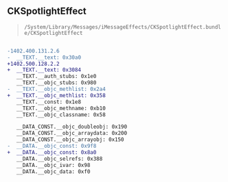 ## CKSpotlightEffect

> `/System/Library/Messages/iMessageEffects/CKSpotlightEffect.bundle/CKSpotlightEffect`

```diff

-1402.400.131.2.6
-  __TEXT.__text: 0x30a0
+1402.500.128.2.2
+  __TEXT.__text: 0x3084
   __TEXT.__auth_stubs: 0x1e0
   __TEXT.__objc_stubs: 0x980
-  __TEXT.__objc_methlist: 0x2a4
+  __TEXT.__objc_methlist: 0x358
   __TEXT.__const: 0x1e8
   __TEXT.__objc_methname: 0xb10
   __TEXT.__objc_classname: 0x58

   __DATA_CONST.__objc_doubleobj: 0x190
   __DATA_CONST.__objc_arraydata: 0x200
   __DATA_CONST.__objc_arrayobj: 0x150
-  __DATA.__objc_const: 0x9f8
+  __DATA.__objc_const: 0x8a0
   __DATA.__objc_selrefs: 0x388
   __DATA.__objc_ivar: 0x98
   __DATA.__objc_data: 0xf0

```

